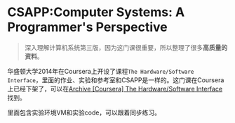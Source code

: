 # CSAPP:Computer Systems: A Programmer's Perspective
>深入理解计算机系统第三版，因为这门课很重要，所以整理了很多**高质量的资料**。

华盛顿大学2014年在Coursera上开设了课程`The Hardware/Software Interface`，里面的作业、实验和参考室和CSAPP是一样的。这门课在Coursera上已经下架了，可以在[Archive [Coursera] The Hardware/Software Interface](https://archive.org/details/academictorrents_f1384286c8581bffba11e378fdb37608e649d82a/)找到。

里面包含实验环境VM和实验code，可以跟着同步练习。